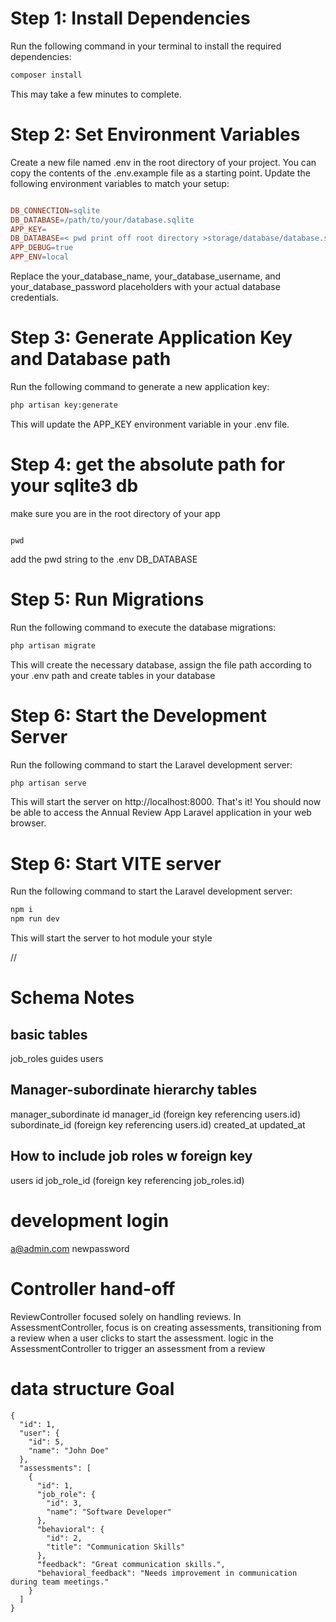 # Step 1: Install Dependencies
Run the following command in your terminal to install the required dependencies:
```Bash
composer install
```
This may take a few minutes to complete.
# Step 2: Set Environment Variables
Create a new file named .env in the root directory of your project. You can copy the contents of the .env.example file as a starting point.
Update the following environment variables to match your setup:
``` Makefile

DB_CONNECTION=sqlite
DB_DATABASE=/path/to/your/database.sqlite
APP_KEY=
DB_DATABASE=< pwd print off root directory >storage/database/database.sqlite
APP_DEBUG=true
APP_ENV=local

```
Replace the your_database_name, your_database_username, and your_database_password placeholders with your actual database credentials.
# Step 3: Generate Application Key and Database path
Run the following command to generate a new application key:
```Bash
php artisan key:generate
```
This will update the APP_KEY environment variable in your .env file.

# Step 4: get the absolute path for your sqlite3 db
make sure you are in the root directory of your app
```

pwd
```
add the pwd string to the .env DB_DATABASE

# Step 5: Run Migrations
Run the following command to execute the database migrations:
```Bash
php artisan migrate
```
This will create the necessary database, assign the file path according to your .env path and create tables in your database 

# Step 6: Start the Development Server
Run the following command to start the Laravel development server:
```Bash
php artisan serve
```

This will start the server on http://localhost:8000.
That's it! You should now be able to access the Annual Review App Laravel application in your web browser.

# Step 6: Start VITE server
Run the following command to start the Laravel development server:
```Bash
npm i
npm run dev
```

This will start the server to hot module your style


//

# Schema Notes 
## basic tables
job_roles
guides
users

## Manager-subordinate hierarchy tables
manager_subordinate
id
manager_id (foreign key referencing users.id)
subordinate_id (foreign key referencing users.id)
created_at
updated_at

## How to include job roles w foreign key
users
id
job_role_id (foreign key referencing job_roles.id)


# development login 
a@admin.com
newpassword

# Controller hand-off
ReviewController focused solely on handling reviews.
In AssessmentController, focus is on creating assessments, transitioning from a review when a user clicks to start the assessment.
logic in the AssessmentController to trigger an assessment from a review

# data structure Goal
```
{
  "id": 1,
  "user": {
    "id": 5,
    "name": "John Doe"
  },
  "assessments": [
    {
      "id": 1,
      "job_role": {
        "id": 3,
        "name": "Software Developer"
      },
      "behavioral": {
        "id": 2,
        "title": "Communication Skills"
      },
      "feedback": "Great communication skills.",
      "behavioral_feedback": "Needs improvement in communication during team meetings."
    }
  ]
}
```